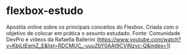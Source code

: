 # flexbox-estudo
Apostila online sobre os principais conceitos do Flexbox. Criada com o objetivo de colocar em prática o assunto estudado. Fonte: Comunidade DevPro e vídeos da Rafaella Ballerini (https://www.youtube.com/watch?v=KbjLtEgmZ_E&list=RDCMUC_-uuuZbY0AAt9CViNzvc-Q&index=1)
